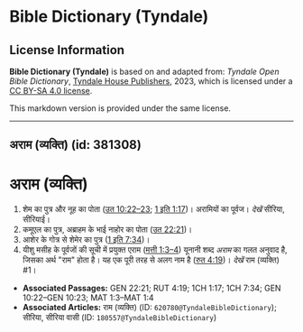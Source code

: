 # Bible Dictionary (Tyndale)

## License Information

**Bible Dictionary (Tyndale)** is based on and adapted from: _Tyndale Open Bible Dictionary_, [Tyndale House Publishers](https://tyndaleopenresources.com/), 2023, which is licensed under a [CC BY-SA 4.0 license](https://creativecommons.org/licenses/by-sa/4.0/legalcode.en).

This markdown version is provided under the same license.



--------------------------------

## अराम (व्यक्ति) (id: 381308)

अराम (व्यक्ति)
==============

1. शेम का पुत्र और नूह का पोता ([उत 10:22–23](https://ref.ly/Gen10:22-Gen10:23); [1 इति 1:17](https://ref.ly/1Chr1:17))। अरामियों का पूर्वज। *देखें* सीरिया, सीरियाई।
2. कमूएल का पुत्र, अब्राहम के भाई नाहोर का पोता ([उत 22:21](https://ref.ly/Gen22:21))।
3. आशेर के गोत्र से शेमेर का पुत्र ([1 इति 7:34](https://ref.ly/1Chr7:34))।
4. यीशु मसीह के पूर्वजों की सूची में प्रयुक्त एराम ([मत्ती 1:3–4](https://ref.ly/Matt1:3-Matt1:4)) यूनानी शब्द *अराम* का गलत अनुवाद है, जिसका अर्थ "राम" होता है। यह एक पूरी तरह से अलग नाम है ([रुत 4:19](https://ref.ly/Ruth4:19))। *देखें* राम (व्यक्ति) \#1।

* **Associated Passages:** GEN 22:21; RUT 4:19; 1CH 1:17; 1CH 7:34; GEN 10:22–GEN 10:23; MAT 1:3–MAT 1:4
* **Associated Articles:** राम (व्यक्ति) (ID: `620780@TyndaleBibleDictionary`); सीरिया, सीरिया वासी (ID: `180557@TyndaleBibleDictionary`)

